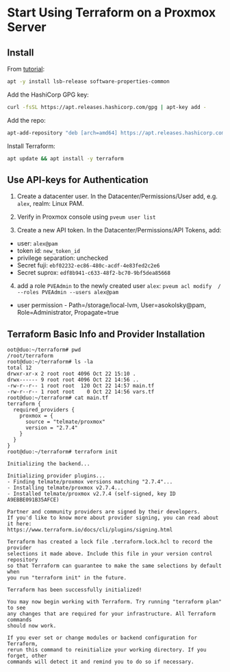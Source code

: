 # Start Using Terraform on a Proxmox Server

## Install

From
[tutorial](https://learn.hashicorp.com/tutorials/terraform/install-cli):


```sh
apt -y install lsb-release software-properties-common
```

Add the HashiCorp GPG key:

```sh
curl -fsSL https://apt.releases.hashicorp.com/gpg | apt-key add -
```

Add the repo:
```sh
apt-add-repository "deb [arch=amd64] https://apt.releases.hashicorp.com $(lsb_release -cs) main"
```

Install Terraform:
```sh
apt update && apt install -y terraform
```

## Use API-keys for Authentication

1. Create a datacenter user. In the Datacenter/Permissions/User add,
e.g. `alex`, realm: Linux PAM.

2. Verify in Proxmox console using `pveum user list`

3. Create a new API token. In the Datacenter/Permissions/API Tokens, add:

* user: `alex@pam`
* token id: `new_token_id`
* privilege separation:  unchecked
* Secret fuji: `ebf02232-ec86-480c-acdf-4e83fed2c2e6`
* Secret suprox: `edf8b941-c633-48f2-bc70-9bf5dea85668`

4. add a role `PVEAdmin` to the newly created user `alex`:
`pveum acl modify  / --roles PVEAdmin --users alex@pam`

* user permission - Path=/storage/local-lvm, User=asokolsky@pam, Role=Administrator,
Propagate=true

## Terraform Basic Info and Provider Installation

```console
oot@duo:~/terraform# pwd
/root/terraform
root@duo:~/terraform# ls -la
total 12
drwxr-xr-x 2 root root 4096 Oct 22 15:10 .
drwx------ 9 root root 4096 Oct 22 14:56 ..
-rw-r--r-- 1 root root  120 Oct 22 14:57 main.tf
-rw-r--r-- 1 root root    0 Oct 22 14:56 vars.tf
root@duo:~/terraform# cat main.tf
terraform {
  required_providers {
    proxmox = {
      source = "telmate/proxmox"
      version = "2.7.4"
    }
  }
}
root@duo:~/terraform# terraform init

Initializing the backend...

Initializing provider plugins...
- Finding telmate/proxmox versions matching "2.7.4"...
- Installing telmate/proxmox v2.7.4...
- Installed telmate/proxmox v2.7.4 (self-signed, key ID A9EBBE091B35AFCE)

Partner and community providers are signed by their developers.
If you'd like to know more about provider signing, you can read about it here:
https://www.terraform.io/docs/cli/plugins/signing.html

Terraform has created a lock file .terraform.lock.hcl to record the provider
selections it made above. Include this file in your version control repository
so that Terraform can guarantee to make the same selections by default when
you run "terraform init" in the future.

Terraform has been successfully initialized!

You may now begin working with Terraform. Try running "terraform plan" to see
any changes that are required for your infrastructure. All Terraform commands
should now work.

If you ever set or change modules or backend configuration for Terraform,
rerun this command to reinitialize your working directory. If you forget, other
commands will detect it and remind you to do so if necessary.
```
